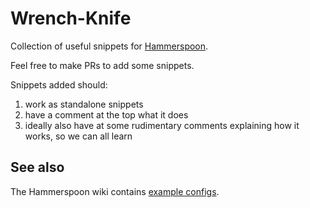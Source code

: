 # Wrench-Knife
Collection of useful snippets for [Hammerspoon](http://www.hammerspoon.org/).

Feel free to make PRs to add some snippets. 

Snippets added should:
1. work as standalone snippets
2. have a comment at the top what it does
3. ideally also have at some rudimentary comments explaining how it works, so we can all learn

## See also
The Hammerspoon wiki contains [example configs](https://github.com/Hammerspoon/hammerspoon/wiki/Sample-Configurations).
